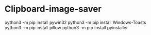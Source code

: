 # Clipboard-image-saver

python3 -m pip install pywin32
python3 -m pip install Windows-Toasts
python3 -m pip install pillow
python3 -m pip install pyinstaller
